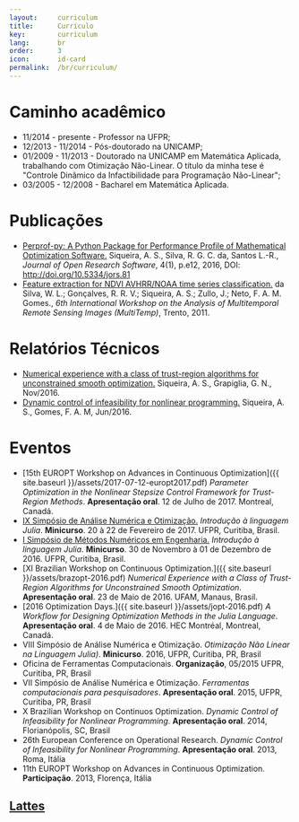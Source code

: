```yaml
---
layout:     curriculum
title:      Currículo
key:        curriculum
lang:       br
order:      3
icon:       id-card
permalink:  /br/curriculum/
---
```


# Caminho acadêmico

  - 11/2014 - presente - Professor na UFPR;
  - 12/2013 - 11/2014 - Pós-doutorado na UNICAMP;
  - 01/2009 - 11/2013 - Doutorado na UNICAMP em Matemática Aplicada,
  trabalhando com Otimização Não-Linear. O título da minha tese é
  "Controle Dinâmico da Infactibilidade para Programação Não-Linear";
  - 03/2005 - 12/2008 - Bacharel em Matemática Aplicada.

# Publicações

  - [Perprof-py: A Python Package for Performance Profile of Mathematical
    Optimization Software.](http://doi.org/10.5334/jors.81)
    Siqueira, A. S., Silva, R. G. C. da, Santos L.-R.,
    _Journal of Open Research Software_, 4(1), p.e12, 2016,
    DOI: http://doi.org/10.5334/jors.81
  - [Feature extraction for NDVI AVHRR/NOAA time series
    classification.](http://dx.doi.org/10.1109/Multi-Temp.2011.6005091)
    da Silva, W. L.; Gonçalves, R. R. V.; Siqueira, A. S.; Zullo, J.; Neto, F.
    A. M. Gomes.,
    _6th International Workshop on the Analysis of Multitemporal Remote Sensing
    Images (MultiTemp)_, Trento, 2011.

# Relatórios Técnicos

  - [Numerical experience with a class of trust-region algorithms for
    unconstrained smooth
    optimization.](http://www.optimization-online.org/DB_HTML/2016/11/5721.html)
    Siqueira, A. S., Grapiglia, G. N., Nov/2016.
  - [Dynamic control of infeasibility for nonlinear
    programming.](http://www.ime.unicamp.br/sites/default/files/rp11-16.pdf)
    Siqueira, A. S., Gomes, F. A. M, Jun/2016.

# Eventos

  - [15th EUROPT Workshop on Advances in Continuous Optimization]({{ site.baseurl }}/assets/2017-07-12-europt2017.pdf)
    _Parameter Optimization in the Nonlinear Stepsize Control Framework for Trust-Region Methods_.
    **Apresentação oral**. 12 de Julho de 2017. Montreal, Canadá.
  - [IX Simpósio de Análise Numérica e Otimização.](https://github.com/abelsiqueira/julia-simposio2017)
    _Introdução à linguagem Julia_.
    **Minicurso**. 20 à 22 de Fevereiro de 2017. UFPR, Curitiba, Brasil.
  - [I Simpósio de Métodos Numéricos em
    Engenharia.](https://github.com/abelsiqueira/smne-2016-julia)
    _Introdução à linguagem Julia_.
    **Minicurso**. 30 de Novembro à 01 de Dezembro de 2016. UFPR, Curitiba, Brasil.
  - [XI Brazilian Workshop on Continuous Optimization.]({{ site.baseurl
    }}/assets/brazopt-2016.pdf)
    _Numerical Experience with a Class of Trust-Region Algorithms for
    Unconstrained Smooth Optimization_.
    **Apresentação oral**. 23 de Maio de 2016. UFAM, Manaus, Brasil.
  - [2016 Optimization Days.]({{ site.baseurl }}/assets/jopt-2016.pdf)
    _A Workflow for Designing Optimization Methods in the Julia Language_.
    **Apresentação oral**. 4 de Maio de 2016. HEC Montréal, Montreal, Canadá.
  - VIII Simpósio de Análise Numérica e Otimização.
    _Otimização Não Linear na Linguagem Julia)_.
    **Minicurso**. 2016, UFPR, Curitiba, PR, Brasil
  - Oficina de Ferramentas Computacionais. **Organização**, 05/2015
    UFPR, Curitiba, PR, Brasil
  - VII Simpósio de Análise Numérica e Otimização.
    _Ferramentas computacionais para pesquisadores_.
    **Apresentação oral**. 2015, UFPR, Curitiba, PR, Brasil
  - X Brazilian Workshop on Continuos Optimization.
    _Dynamic Control of Infeasibility for Nonlinear Programming_.
    **Apresentação oral**. 2014, Florianópolis, SC, Brasil
  - 26th European Conference on Operational Research.
    _Dynamic Control of Infeasibility for Nonlinear Programming_.
    **Apresentação oral**. 2013, Roma, Itália
  - 11th EUROPT Workshop on Advances in Continuous Optimization.
    **Participação**. 2013, Florença, Itália

## [Lattes](http://lattes.cnpq.br/2986958029448752)
